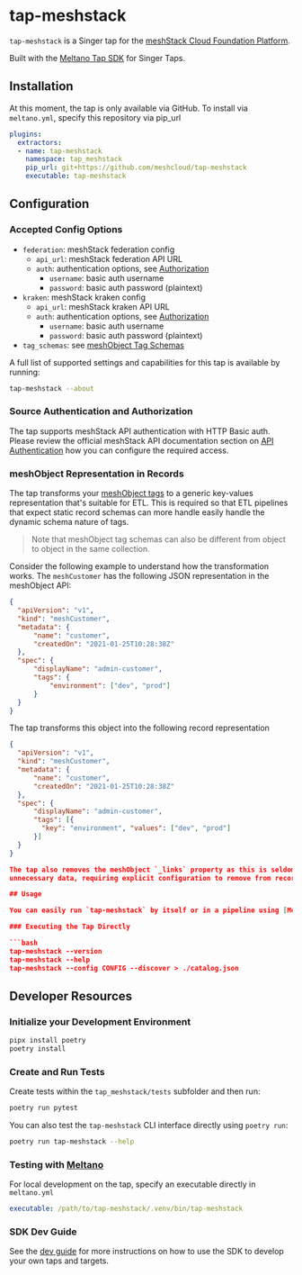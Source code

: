 # tap-meshstack

`tap-meshstack` is a Singer tap for the [meshStack Cloud Foundation Platform](https://www.meshcloud.io/).

Built with the [Meltano Tap SDK](https://sdk.meltano.com) for Singer Taps.

## Installation

At this moment, the tap is only available via GitHub.
To install via `meltano.yml`, specify this repository via pip_url

```yaml
plugins:
  extractors:
  - name: tap-meshstack
    namespace: tap_meshstack
    pip_url: git+https://github.com/meshcloud/tap-meshstack
    executable: tap-meshstack
```

## Configuration

### Accepted Config Options
- `federation`: meshStack federation config
  - `api_url`: meshStack federation API URL
  - `auth`: authentication options, see [Authorization](#source-authentication-and-authorization)
    - `username`: basic auth username
    - `password`: basic auth password (plaintext)
- `kraken`: meshStack kraken config
  - `api_url`: meshStack kraken API URL
  - `auth`: authentication options, see [Authorization](#source-authentication-and-authorization)
    - `username`: basic auth username
    - `password`: basic auth password (plaintext)
- `tag_schemas`: see [meshObject Tag Schemas](#meshobject-tag-schemas)

A full list of supported settings and capabilities for this tap is available by running:

```bash
tap-meshstack --about
```

### Source Authentication and Authorization

The tap supports meshStack API authentication with HTTP Basic auth. Please review the official meshStack API documentation
section on [API Authentication](https://docs.meshcloud.io/api#authentication) how you can configure the required access.

### meshObject Representation in Records

The tap transforms your [meshObject tags](https://docs.meshcloud.io/docs/meshstack.metadata-tags.html) to a generic
key-values representation that's suitable for ETL. This is required so that ETL pipelines that expect static record
schemas can more handle easily handle the dynamic schema nature of tags. 

> Note that meshObject tag schemas can also be different from object to object in the same collection.

Consider the following example to understand how the transformation works. The `meshCustomer` has the following
JSON representation in the meshObject API:

```json
{
  "apiVersion": "v1",
  "kind": "meshCustomer",
  "metadata": {
      "name": "customer",
      "createdOn": "2021-01-25T10:28:38Z"
  },
  "spec": {
      "displayName": "admin-customer",
      "tags": {
          "environment": ["dev", "prod"]
      }
  }
}
```

The tap transforms this object into the following record representation

```json
{
  "apiVersion": "v1",
  "kind": "meshCustomer",
  "metadata": {
      "name": "customer",
      "createdOn": "2021-01-25T10:28:38Z"
  },
  "spec": {
      "displayName": "admin-customer",
      "tags": [{
        "key": "environment", "values": ["dev", "prod"]
      }]
  }
}

The tap also removes the meshObject `_links` property as this is seldomly useful in ETL usecases and takes up a lot of 
unnecessary data, requiring explicit configuration to remove from records.

## Usage

You can easily run `tap-meshstack` by itself or in a pipeline using [Meltano](https://meltano.com/).

### Executing the Tap Directly

```bash
tap-meshstack --version
tap-meshstack --help
tap-meshstack --config CONFIG --discover > ./catalog.json
```

## Developer Resources

### Initialize your Development Environment

```bash
pipx install poetry
poetry install
```

### Create and Run Tests

Create tests within the `tap_meshstack/tests` subfolder and
  then run:

```bash
poetry run pytest
```

You can also test the `tap-meshstack` CLI interface directly using `poetry run`:

```bash
poetry run tap-meshstack --help
```

### Testing with [Meltano](https://www.meltano.com)

For local development on the tap, specify an executable directly in `meltano.yml`

```yaml
executable: /path/to/tap-meshstack/.venv/bin/tap-meshstack
```

### SDK Dev Guide

See the [dev guide](https://sdk.meltano.com/en/latest/dev_guide.html) for more instructions on how to use the SDK to 
develop your own taps and targets.
